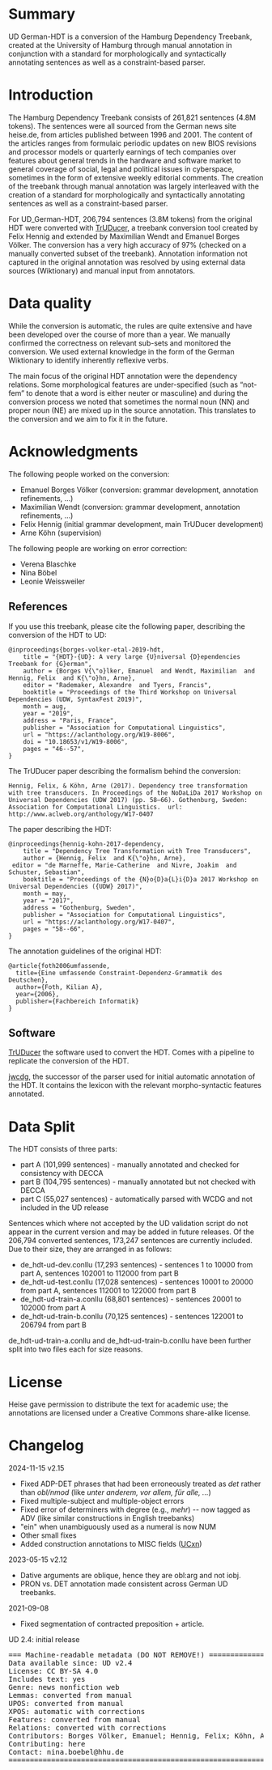 # Summary

UD German-HDT is a conversion of the Hamburg Dependency Treebank, created at the University of Hamburg through manual annotation in conjunction with a standard for morphologically and syntactically annotating sentences as well as a constraint-based parser.


# Introduction

The Hamburg Dependency Treebank consists of 261,821 sentences (4.8M tokens). The sentences were all sourced from the German news site heise.de, from articles published between 1996 and 2001. The content of the articles ranges from formulaic periodic updates on new BIOS revisions and processor models or quarterly earnings of tech companies over features about general trends in the hardware and software market to general coverage of social, legal and political issues in cyberspace, sometimes in the form of extensive weekly editorial comments. The creation of the treebank through manual annotation was largely interleaved with the creation of a standard for morphologically and syntactically annotating sentences as well as a constraint-based parser.

For UD_German-HDT, 206,794 sentences (3.8M tokens) from the original HDT were converted with [TrUDucer](https://gitlab.com/nats/TrUDucer), a treebank conversion tool created by Felix Hennig and extended by Maximilian Wendt and Emanuel Borges Völker. The conversion has a very high
accuracy of 97% (checked on a manually converted subset of the treebank). Annotation information not captured in the original annotation was resolved by using external data sources (Wiktionary) and manual input from annotators.

# Data quality

While the conversion is automatic, the rules are quite extensive and have been developed over the course of more than a year.  We manually confirmed the correctness on relevant sub-sets and monitored the conversion.  We used external knowledge in the form of the German Wiktionary to identify inherently reflexive verbs.

The main focus of the original HDT annotation were the dependency relations.  Some morphological features are under-specified (such as “not-fem” to denote that a word is either neuter or masculine) and during the conversion process we noted that sometimes the normal noun (NN) and proper noun (NE) are mixed up in the source annotation. This translates to the conversion and we aim to fix it in the future.

# Acknowledgments

The following people worked on the conversion:
 - Emanuel Borges Völker (conversion: grammar development, annotation refinements, …)
 - Maximilian Wendt (conversion: grammar development, annotation refinements, …)
 - Felix Hennig (initial grammar development, main TrUDucer development)
 - Arne Köhn (supervision)

The following people are working on error correction:
 - Verena Blaschke 
 - Nina Böbel
 - Leonie Weissweiler


## References

If you use this treebank, please cite the following paper, describing the conversion of the HDT to UD:

```
@inproceedings{borges-volker-etal-2019-hdt,
    title = "{HDT}-{UD}: A very large {U}niversal {D}ependencies Treebank for {G}erman",
    author = {Borges V{\"o}lker, Emanuel  and Wendt, Maximilian  and Hennig, Felix  and K{\"o}hn, Arne},
    editor = "Rademaker, Alexandre  and Tyers, Francis",
    booktitle = "Proceedings of the Third Workshop on Universal Dependencies (UDW, SyntaxFest 2019)",
    month = aug,
    year = "2019",
    address = "Paris, France",
    publisher = "Association for Computational Linguistics",
    url = "https://aclanthology.org/W19-8006",
    doi = "10.18653/v1/W19-8006",
    pages = "46--57",
}
```


The TrUDucer paper describing the formalism behind the conversion:

```
Hennig, Felix, & Köhn, Arne (2017). Dependency tree transformation
with tree transducers. In Proceedings of the NoDaLiDa 2017 Workshop on
Universal Dependencies (UDW 2017) (pp. 58–66). Gothenburg, Sweden:
Association for Computational Linguistics.  url:
http://www.aclweb.org/anthology/W17-0407
```

The paper describing the HDT:

```
@inproceedings{hennig-kohn-2017-dependency,
    title = "Dependency Tree Transformation with Tree Transducers",
    author = {Hennig, Felix  and K{\"o}hn, Arne},
 editor = "de Marneffe, Marie-Catherine  and Nivre, Joakim  and Schuster, Sebastian",
    booktitle = "Proceedings of the {N}o{D}a{L}i{D}a 2017 Workshop on Universal Dependencies ({UDW} 2017)",
    month = may,
    year = "2017",
    address = "Gothenburg, Sweden",
    publisher = "Association for Computational Linguistics",
    url = "https://aclanthology.org/W17-0407",
    pages = "58--66",
}

```

The annotation guidelines of the original HDT:

```
@article{foth2006umfassende,
  title={Eine umfassende Constraint-Dependenz-Grammatik des Deutschen},
  author={Foth, Kilian A},
  year={2006},
  publisher={Fachbereich Informatik}
}
```

## Software

[TrUDucer](https://gitlab.com/nats/truducer) the software used to convert the HDT.  Comes with a pipeline to replicate the conversion of the HDT.

[jwcdg](https://gitlab.com/nats/jwcdg), the successor of the parser used for initial automatic annotation of the HDT.  It contains the lexicon with the relevant morpho-syntactic features annotated.


# Data Split

The HDT consists of three parts:
- part A (101,999 sentences) - manually annotated and checked for consistency with DECCA
- part B (104,795 sentences) - manually annotated but not checked with DECCA
- part C (55,027 sentences) - automatically parsed with WCDG and not included in the UD release

Sentences which where not accepted by the UD validation script do not appear in the current version and may be added in future releases. Of the 206,794 converted sentences, 173,247 sentences are currently included.
Due to their size, they are arranged in as follows:
- de_hdt-ud-dev.conllu (17,293 sentences) - sentences 1 to 10000 from part A, sentences 102001 to 112000 from part B
- de_hdt-ud-test.conllu (17,028 sentences) - sentences 10001 to 20000 from part A, sentences 112001 to 122000 from part B
- de_hdt-ud-train-a.conllu (68,801 sentences) - sentences 20001 to 102000 from part A
- de_hdt-ud-train-b.conllu (70,125 sentences) - sentences 122001 to 206794 from part B

de_hdt-ud-train-a.conllu and de_hdt-ud-train-b.conllu have been further split into two files each for size reasons.

# License

Heise gave permission to distribute the text for academic use; the annotations are licensed under a Creative Commons share-alike license.


# Changelog

2024-11-15 v2.15
  * Fixed ADP-DET phrases that had been erroneously treated as *det* rather than *obl/nmod* (like *unter anderem, vor allem, für alle, ...*)
  * Fixed multiple-subject and multiple-object errors
  * Fixed error of determiners with degree (e.g., *mehr*) -- now tagged as ADV (like similar constructions in English treebanks)
  * "ein" when unambiguously used as a numeral is now NUM
  * Other small fixes
  * Added construction annotations to MISC fields ([UCxn](https://github.com/LeonieWeissweiler/UCxn))

2023-05-15 v2.12
  * Dative arguments are oblique, hence they are obl:arg and not iobj.
  * PRON vs. DET annotation made consistent across German UD treebanks.

2021-09-08
  * Fixed segmentation of contracted preposition + article.

UD 2.4: initial release

<pre>
=== Machine-readable metadata (DO NOT REMOVE!) ================================
Data available since: UD v2.4
License: CC BY-SA 4.0
Includes text: yes
Genre: news nonfiction web
Lemmas: converted from manual
UPOS: converted from manual
XPOS: automatic with corrections
Features: converted from manual
Relations: converted with corrections
Contributors: Borges Völker, Emanuel; Hennig, Felix; Köhn, Arne; Wendt, Maximilan; Blaschke, Verena; Böbel, Nina; Weissweiler, Leonie
Contributing: here
Contact: nina.boebel@hhu.de
===============================================================================
</pre>

